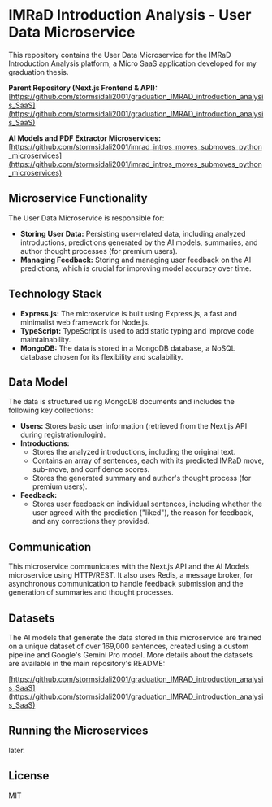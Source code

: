 # IMRaD Introduction Analysis - User Data Microservice

This repository contains the User Data Microservice for the IMRaD Introduction Analysis platform, a Micro SaaS application developed for my graduation thesis. 

**Parent Repository (Next.js Frontend & API):**
[https://github.com/stormsidali2001/graduation_IMRAD_introduction_analysis_SaaS](https://github.com/stormsidali2001/graduation_IMRAD_introduction_analysis_SaaS)

**AI Models and PDF Extractor Microservices:**
[https://github.com/stormsidali2001/imrad_intros_moves_submoves_python_microservices](https://github.com/stormsidali2001/imrad_intros_moves_submoves_python_microservices) 

## Microservice Functionality

The User Data Microservice is responsible for:

* **Storing User Data:**  Persisting user-related data, including analyzed introductions, predictions generated by the AI models, summaries, and author thought processes (for premium users). 
* **Managing Feedback:**  Storing and managing user feedback on the AI predictions, which is crucial for improving model accuracy over time. 

## Technology Stack

* **Express.js:** The microservice is built using Express.js, a fast and minimalist web framework for Node.js.
* **TypeScript:**  TypeScript is used to add static typing and improve code maintainability.
* **MongoDB:** The data is stored in a MongoDB database, a NoSQL database chosen for its flexibility and scalability. 

## Data Model

The data is structured using MongoDB documents and includes the following key collections:

* **Users:**  Stores basic user information (retrieved from the Next.js API during registration/login).
* **Introductions:**
    * Stores the analyzed introductions, including the original text. 
    * Contains an array of sentences, each with its predicted IMRaD move, sub-move, and confidence scores.
    * Stores the generated summary and author's thought process (for premium users). 
* **Feedback:**
    * Stores user feedback on individual sentences, including whether the user agreed with the prediction ("liked"), the reason for feedback, and any corrections they provided. 


## Communication

This microservice communicates with the Next.js API and the AI Models microservice using HTTP/REST. It also uses Redis, a message broker, for asynchronous communication to handle feedback submission and the generation of summaries and thought processes. 

## Datasets

The AI models that generate the data stored in this microservice are trained on a unique dataset of over 169,000 sentences, created using a custom pipeline and Google's Gemini Pro model. More details about the datasets are available in the main repository's README: 

[https://github.com/stormsidali2001/graduation_IMRAD_introduction_analysis_SaaS](https://github.com/stormsidali2001/graduation_IMRAD_introduction_analysis_SaaS)

## Running the Microservices

later.

## License

MIT
